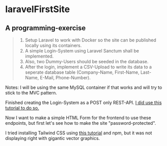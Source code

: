 # laravelFirstSite
## A programming-exercise

>1. Setup Laravel to work with Docker so the site can be published locally using its containers.
>2. A simple Login-System using Laravel Sanctum shall be implemented.
>3. Also, two Dummy-Users should be seeded in the database.
>4. After the login, implement a CSV-Upload to write its data to a seperate database table (Company-Name, First-Name, Last-Name, E-Mail, Phone-Number).

Notes:
I will be using the same MySQL container if that works and will try to stick to the MVC pattern.

Finished creating the Login-System as a POST only REST-API. [I did use this tutorial to do so.](https://www.laravelia.com/post/how-to-create-api-with-sanctum-authentication-in-laravel-10)

Now I want to make a simple HTML Form for the frontend to use these endpoints, but first let's see how to make the site "password-protected".

I tried installing Tailwind CSS using [this tutorial](https://tailkit.com/blog/how-to-add-tailwind-css-to-your-laravel-project) and npm, but it was not displaying right with gigantic vector graphics.
